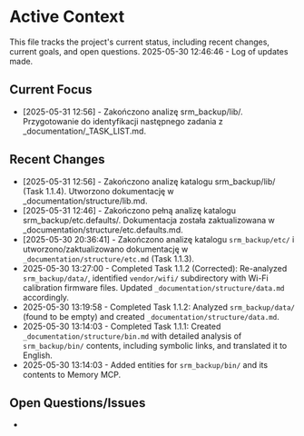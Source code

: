 # Active Context

This file tracks the project's current status, including recent changes, current goals, and open questions.
2025-05-30 12:46:46 - Log of updates made.

## Current Focus

*   [2025-05-31 12:56] - Zakończono analizę srm_backup/lib/. Przygotowanie do identyfikacji następnego zadania z _documentation/_TASK_LIST.md.

## Recent Changes

*   [2025-05-31 12:56] - Zakończono analizę katalogu srm_backup/lib/ (Task 1.1.4). Utworzono dokumentację w _documentation/structure/lib.md.
*   [2025-05-31 12:46] - Zakończono pełną analizę katalogu srm_backup/etc.defaults/. Dokumentacja została zaktualizowana w _documentation/structure/etc.defaults.md.
*   [2025-05-30 20:36:41] - Zakończono analizę katalogu `srm_backup/etc/` i utworzono/zaktualizowano dokumentację w `_documentation/structure/etc.md` (Task 1.1.3).
*   2025-05-30 13:27:00 - Completed Task 1.1.2 (Corrected): Re-analyzed `srm_backup/data/`, identified `vendor/wifi/` subdirectory with Wi-Fi calibration firmware files. Updated `_documentation/structure/data.md` accordingly.
*   2025-05-30 13:19:58 - Completed Task 1.1.2: Analyzed `srm_backup/data/` (found to be empty) and created `_documentation/structure/data.md`.
*   2025-05-30 13:14:03 - Completed Task 1.1.1: Created `_documentation/structure/bin.md` with detailed analysis of `srm_backup/bin/` contents, including symbolic links, and translated it to English.
*   2025-05-30 13:14:03 - Added entities for `srm_backup/bin/` and its contents to Memory MCP.

## Open Questions/Issues

*